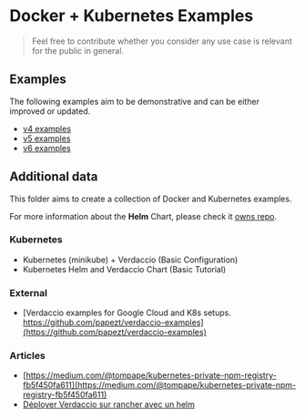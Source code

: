 # Docker + Kubernetes Examples

> Feel free to contribute whether you consider any use case is relevant for the public in general.

## Examples

The following examples aim to be demonstrative and can be either improved or updated.

- [v4 examples](v4/README.md)
- [v5 examples](v5/README.md)
- [v6 examples](v6/README.md)

## Additional data

This folder aims to create a collection of Docker and Kubernetes examples.

For more information about the **Helm** Chart, please check it [owns repo](https://github.com/verdaccio/charts).

### Kubernetes

- Kubernetes (minikube) + Verdaccio (Basic Configuration)
- Kubernetes Helm and Verdaccio Chart (Basic Tutorial)

### External

- [Verdaccio examples for Google Cloud and K8s setups. https://github.com/papezt/verdaccio-examples](https://github.com/papezt/verdaccio-examples)

### Articles

- [https://medium.com/@tompape/kubernetes-private-npm-registry-fb5f450fa611](https://medium.com/@tompape/kubernetes-private-npm-registry-fb5f450fa611)
- [Déployer Verdaccio sur rancher avec un helm](https://tommygingras.com/deployer-verdaccio-sur-rancher-avec-un-helm/)
